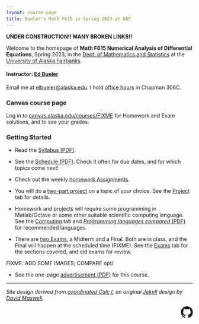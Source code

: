 ```yaml
---
layout: course-page
title: Bueler's Math F615 in Spring 2023 at UAF
---
```


**UNDER CONSTRUCTION!!  MANY BROKEN LINKS!!**

Welcome to the homepage of **Math F615 Numerical Analysis of Differential Equations**, Spring 2023, in the [Dept. of Mathematics and Statistics](http://www.uaf.edu/dms/) at the [University of Alaska Fairbanks](http://www.uaf.edu/).

#### Instructor:  [Ed Bueler](http://bueler.github.io/)

Email me at [elbueler@alaska.edu](mailto:elbueler@alaska.edu).  I hold [office hours](http://bueler.github.io/OffHrs.htm) in Chapman 306C.

### Canvas course page

Log in to [canvas.alaska.edu/courses/FIXME]() for Homework and Exam solutions, and to see your grades.

### Getting Started

* Read the [Syllabus (PDF)](assets/general/S23/syllabus.pdf).

* See the [Schedule (PDF)](assets/general/S23/schedule.pdf).  Check it often for due dates, and for which topics come next!

* Check out the weekly [homework Assignments](homework.html).

* You will do a [two-part project](project.html) on a topic of your choice.  See the [Project](project.html) tab for details.

* Homework and projects will require some programming in Matlab/Octave or some other suitable scientific computing language.  See the [Computing](computing.html) tab and [_Programming languages compared_ (PDF)](https://bueler.github.io/compareMOP.pdf) for recommended languages.

* There are [two Exams](exams.html), a Midterm and a Final.  Both are in class, and the Final will happen at the scheduled time (FIXME).  See the [Exams](exams.html) tab for the sections covered, and old exams for review.

FIXME: ADD SOME IMAGES; COMPARE opt/

* See the one-page [advertisement (PDF)](assets/general/S23/advert.pdf) for this course.

---
_Site design derived from [coordinated Calc I](https://uaf-math251.github.io/), an original [Jekyll](https://jekyllrb.com/) design by [David Maxwell](https://damaxwell.github.io/)._

[<img src="assets/images/GitHub-Mark-32px.png" align="right">](https://github.com/bueler/nade "github repository for this site")
